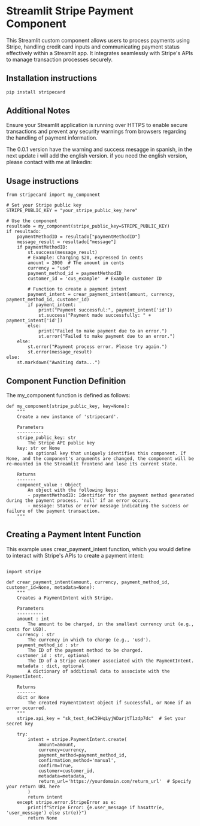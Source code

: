 # Streamlit Stripe Payment Component

This Streamlit custom component allows users to process payments using Stripe, handling credit card inputs and communicating payment status effectively within a Streamlit app. It integrates seamlessly with Stripe's APIs to manage transaction processes securely.


## Installation instructions

```sh
pip install stripecard
```

## Additional Notes
Ensure your Streamlit application is running over HTTPS to enable secure transactions and prevent any security warnings from browsers regarding the handling of payment information.

The 0.0.1 version have the warning and success mesagge in spanish, in the next update i will add the english version. if you need the english version, please contact with me at linkedin: 

## Usage instructions

```import streamlit as st
from stripecard import my_component

# Set your Stripe public key
STRIPE_PUBLIC_KEY = "your_stripe_public_key_here"

# Use the component
resultado = my_component(stripe_public_key=STRIPE_PUBLIC_KEY)
if resultado:
    paymentMethodID = resultado["paymentMethodID"]
    message_result = resultado["message"]
    if paymentMethodID:
        st.success(message_result)
        # Example: Charging $20, expressed in cents
        amount = 2000  # The amount in cents
        currency = "usd"
        payment_method_id = paymentMethodID
        customer_id = 'cus_example'  # Example customer ID

        # Function to create a payment intent
        payment_intent = crear_payment_intent(amount, currency, payment_method_id, customer_id)
        if payment_intent:
            print("Payment successful:", payment_intent['id'])
            st.success("Payment made successfully: " + payment_intent['id'])
        else:
            print("Failed to make payment due to an error.")
            st.error("Failed to make payment due to an error.")
    else:
        st.error("Payment process error. Please try again.")
        st.error(message_result)
else:
    st.markdown("Awaiting data...")
```



## Component Function Definition
The my_component function is defined as follows:

```
def my_component(stripe_public_key, key=None):
    """
    Create a new instance of 'stripecard'.

    Parameters
    ----------
    stripe_public_key: str
        The Stripe API public key
    key: str or None
        An optional key that uniquely identifies this component. If None, and the component's arguments are changed, the component will be re-mounted in the Streamlit frontend and lose its current state.

    Returns
    -------
    component_value : Object
        An object with the following keys:
        - paymentMethodID: Identifier for the payment method generated during the payment process. 'null' if an error occurs.
        - message: Status or error message indicating the success or failure of the payment transaction.
    """

```


## Creating a Payment Intent Function
This example uses  crear_payment_intent function, which you would define to interact with Stripe's APIs to create a payment intent:

```

import stripe

def crear_payment_intent(amount, currency, payment_method_id, customer_id=None, metadata=None):
    """
    Creates a PaymentIntent with Stripe.

    Parameters
    ----------
    amount : int
        The amount to be charged, in the smallest currency unit (e.g., cents for USD).
    currency : str
        The currency in which to charge (e.g., 'usd').
    payment_method_id : str
        The ID of the payment method to be charged.
    customer_id : str, optional
        The ID of a Stripe customer associated with the PaymentIntent.
    metadata : dict, optional
        A dictionary of additional data to associate with the PaymentIntent.

    Returns
    -------
    dict or None
        The created PaymentIntent object if successful, or None if an error occurred.
    """
    stripe.api_key = "sk_test_4eC39HqLyjWDarjtT1zdp7dc"  # Set your secret key

    try:
        intent = stripe.PaymentIntent.create(
            amount=amount,
            currency=currency,
            payment_method=payment_method_id,
            confirmation_method='manual',
            confirm=True,
            customer=customer_id,
            metadata=metadata,
            return_url='https://yourdomain.com/return_url'  # Specify your return URL here
        )
        return intent
    except stripe.error.StripeError as e:
        print(f"Stripe Error: {e.user_message if hasattr(e, 'user_message') else str(e)}")
        return None

```
